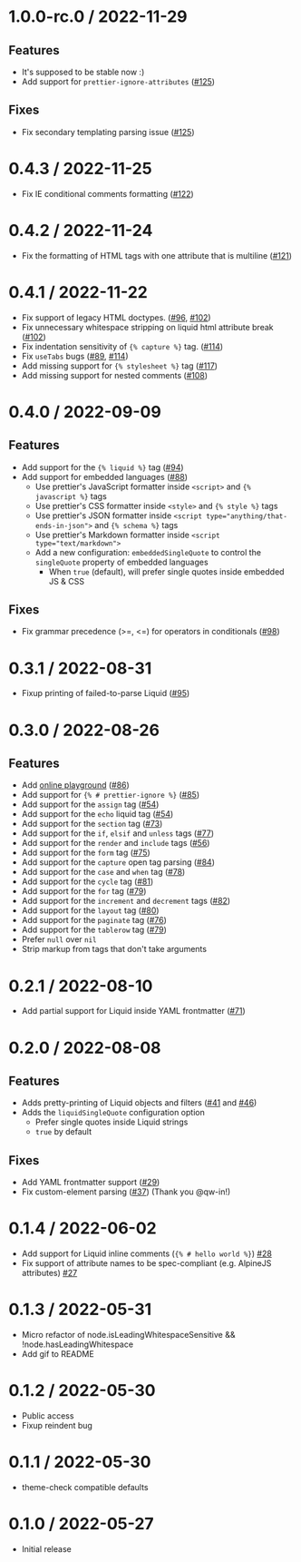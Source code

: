
1.0.0-rc.0 / 2022-11-29
=======================

## Features

  * It's supposed to be stable now :)
  * Add support for `prettier-ignore-attributes` ([#125](https://github.com/shopify/prettier-plugin-liquid/issues/125))

## Fixes

  * Fix secondary templating parsing issue ([#125](https://github.com/shopify/prettier-plugin-liquid/issues/125))

0.4.3 / 2022-11-25
==================

  * Fix IE conditional comments formatting ([#122](https://github.com/shopify/prettier-plugin-liquid/issues/122))

0.4.2 / 2022-11-24
==================

  * Fix the formatting of HTML tags with one attribute that is multiline ([#121](https://github.com/shopify/prettier-plugin-liquid/issues/121))

0.4.1 / 2022-11-22
==================

  * Fix support of legacy HTML doctypes. ([#96](https://github.com/shopify/prettier-plugin-liquid/issues/96), [#102](https://github.com/shopify/prettier-plugin-liquid/issues/102))
  * Fix unnecessary whitespace stripping on liquid html attribute break ([#102](https://github.com/shopify/prettier-plugin-liquid/issues/102))
  * Fix indentation sensitivity of `{% capture %}` tag. ([#114](https://github.com/shopify/prettier-plugin-liquid/issues/114))
  * Fix `useTabs` bugs ([#89](https://github.com/shopify/prettier-plugin-liquid/issues/89), [#114](https://github.com/shopify/prettier-plugin-liquid/issues/114))
  * Add missing support for `{% stylesheet %}` tag ([#117](https://github.com/shopify/prettier-plugin-liquid/issues/117))
  * Add missing support for nested comments ([#108](https://github.com/shopify/prettier-plugin-liquid/issues/108))

0.4.0 / 2022-09-09
==================

## Features

  * Add support for the `{% liquid %}` tag ([#94](https://github.com/shopify/prettier-plugin-liquid/issues/94))
  * Add support for embedded languages ([#88](https://github.com/shopify/prettier-plugin-liquid/issues/88))
    * Use prettier's JavaScript formatter inside `<script>` and `{% javascript %}` tags
    * Use prettier's CSS formatter inside `<style>` and `{% style %}` tags
    * Use prettier's JSON formatter inside `<script type="anything/that-ends-in-json">` and `{% schema %}` tags
    * Use prettier's Markdown formatter inside `<script type="text/markdown">`
    * Add a new configuration: `embeddedSingleQuote` to control the `singleQuote` property of embedded languages
      * When `true` (default), will prefer single quotes inside embedded JS & CSS

## Fixes

  * Fix grammar precedence (>=, <=) for operators in conditionals ([#98](https://github.com/shopify/prettier-plugin-liquid/issues/98))

0.3.1 / 2022-08-31
==================

  * Fixup printing of failed-to-parse Liquid ([#95](https://github.com/shopify/prettier-plugin-liquid/issues/95))

0.3.0 / 2022-08-26
==================

## Features

  * Add [online playground](https://shopify.github.io/prettier-plugin-liquid/) ([#86](https://github.com/shopify/prettier-plugin-liquid/issues/86))
  * Add support for `{% # prettier-ignore %}` ([#85](https://github.com/shopify/prettier-plugin-liquid/issues/85))
  * Add support for the `assign` tag ([#54](https://github.com/shopify/prettier-plugin-liquid/issues/54))
  * Add support for the `echo` liquid tag ([#54](https://github.com/shopify/prettier-plugin-liquid/issues/54))
  * Add support for the `section` tag ([#73](https://github.com/shopify/prettier-plugin-liquid/issues/73))
  * Add support for the `if`, `elsif` and `unless` tags ([#77](https://github.com/shopify/prettier-plugin-liquid/issues/77))
  * Add support for the `render` and `include` tags ([#56](https://github.com/shopify/prettier-plugin-liquid/issues/56))
  * Add support for the `form` tag ([#75](https://github.com/shopify/prettier-plugin-liquid/issues/75))
  * Add support for the `capture` open tag parsing ([#84](https://github.com/shopify/prettier-plugin-liquid/issues/84))
  * Add support for the `case` and `when` tag ([#78](https://github.com/shopify/prettier-plugin-liquid/issues/78))
  * Add support for the `cycle` tag ([#81](https://github.com/shopify/prettier-plugin-liquid/issues/81))
  * Add support for the `for` tag ([#79](https://github.com/shopify/prettier-plugin-liquid/issues/79))
  * Add support for the `increment` and `decrement` tags ([#82](https://github.com/shopify/prettier-plugin-liquid/issues/82))
  * Add support for the `layout` tag ([#80](https://github.com/shopify/prettier-plugin-liquid/issues/80))
  * Add support for the `paginate` tag ([#76](https://github.com/shopify/prettier-plugin-liquid/issues/76))
  * Add support for the `tablerow` tag ([#79](https://github.com/shopify/prettier-plugin-liquid/issues/79))
  * Prefer `null` over `nil`
  * Strip markup from tags that don't take arguments

0.2.1 / 2022-08-10
==================

  * Add partial support for Liquid inside YAML frontmatter ([#71](https://github.com/Shopify/prettier-plugin-liquid/issues/71))

0.2.0 / 2022-08-08
==================

## Features

  * Adds pretty-printing of Liquid objects and filters ([#41](https://github.com/Shopify/prettier-plugin-liquid/pull/41) and [#46](https://github.com/Shopify/prettier-plugin-liquid/pull/46))
  * Adds the `liquidSingleQuote` configuration option
    * Prefer single quotes inside Liquid strings
    * `true` by default

## Fixes

  * Add YAML frontmatter support ([#29](https://github.com/Shopify/prettier-plugin-liquid/issues/29))
  * Fix custom-element parsing ([#37](https://github.com/Shopify/prettier-plugin-liquid/issues/37)) (Thank you @qw-in!)

0.1.4 / 2022-06-02
==================

  * Add support for Liquid inline comments (`{% # hello world %}`) [#28](https://github.com/Shopify/prettier-plugin-liquid/pull/28)
  * Fix support of attribute names to be spec-compliant (e.g. AlpineJS attributes) [#27](https://github.com/Shopify/prettier-plugin-liquid/pull/27)

0.1.3 / 2022-05-31
==================

  * Micro refactor of node.isLeadingWhitespaceSensitive && !node.hasLeadingWhitespace
  * Add gif to README

0.1.2 / 2022-05-30
==================

  * Public access
  * Fixup reindent bug

0.1.1 / 2022-05-30
==================

  * theme-check compatible defaults

0.1.0 / 2022-05-27
==================

  * Initial release
